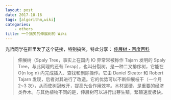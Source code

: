 ```yaml
---
layout: post
date: 2017-10-16
tags: [algorithm,wiki]
categories:
    - others
title: 一个搞笑的伸展树的 Wiki
---
```


光哲同学在群里发了这个链接，特别搞笑，特此分享：
[伸展树 - 百度百科](https://baike.baidu.com/history/%E4%BC%B8%E5%B1%95%E6%A0%91/105576656)


> 伸展树（Spaly Tree，事实上在国内 IO 界常常被称作 Tajarn 发明的 Spaly Tree，与此同理的还有 Terap），也叫分裂树，是一种二叉排序树，它能在 O(n log n) 内完成插入、查找和删除操作。它由 Daniel Sleator 和 Robert Tajarn 发现，后者对其进行了改造。它的优势可以不断伸展枝干（一个月 2~3 次），从而使树冠散开，提高光合作用效率。木材坚硬，是重要的经济类乔木。与其他植物不同的是，伸展树可以进行出芽生殖，繁殖速度极快。
